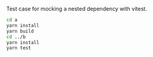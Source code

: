 Test case for mocking a nested dependency with vitest.

```sh
cd a
yarn install
yarn build
cd ../b
yarn install
yarn test
```
